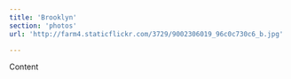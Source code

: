 ```yaml
---
title: 'Brooklyn'
section: 'photos'
url: 'http://farm4.staticflickr.com/3729/9002306019_96c0c730c6_b.jpg'

---
```


Content
